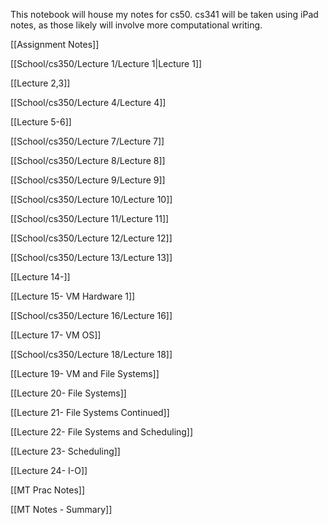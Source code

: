 This notebook will house my notes for cs50. cs341 will be taken using iPad notes, as those likely will involve more computational writing.

  

[[Assignment Notes]]

[[School/cs350/Lecture 1/Lecture 1|Lecture 1]]

[[Lecture 2,3]]

[[School/cs350/Lecture 4/Lecture 4]]

[[Lecture 5-6]]

[[School/cs350/Lecture 7/Lecture 7]]

[[School/cs350/Lecture 8/Lecture 8]]

[[School/cs350/Lecture 9/Lecture 9]]

[[School/cs350/Lecture 10/Lecture 10]]

[[School/cs350/Lecture 11/Lecture 11]]

[[School/cs350/Lecture 12/Lecture 12]]

[[School/cs350/Lecture 13/Lecture 13]]

[[Lecture 14-]]

[[Lecture 15- VM Hardware 1]]

[[School/cs350/Lecture 16/Lecture 16]]

[[Lecture 17- VM OS]]

[[School/cs350/Lecture 18/Lecture 18]]

[[Lecture 19- VM and File Systems]]

[[Lecture 20- File Systems]]

[[Lecture 21- File Systems Continued]]

[[Lecture 22- File Systems and Scheduling]]

[[Lecture 23- Scheduling]]

[[Lecture 24- I-O]]

[[MT Prac Notes]]

[[MT Notes - Summary]]